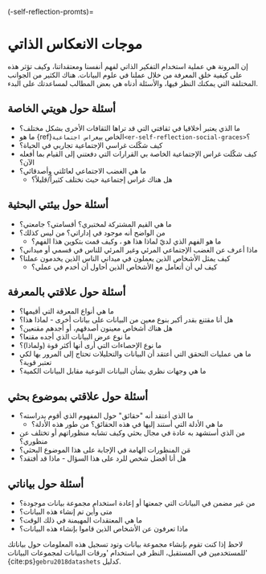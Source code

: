 (-self-reflection-promts)=
# موجات الانعكاس الذاتي

إن المرونة هي عملية استخدام التفكير الذاتي لفهم أنفسنا ومعتقداتنا، وكيف تؤثر هذه على كيفية خلق المعرفة من خلال عملنا في علوم البيانات. هناك الكثير من الجوانب المختلفة التي يمكنك النظر فيها، والأسئلة أدناه هي بعض المطالب لمساعدتك على البدء.

## أسئلة حول هويتي الخاصة

- ما الذي يعتبر أخلاقيا في ثقافتي التي قد تراها الثقافات الأخرى بشكل مختلف؟
- ما هو {ref}الخاص بي`غراس اجتماعية<er-self-reflection-social-graces>`؟
- كيف شكّلت غراسي الإجتماعية تجاربي في الحياة؟
- كيف شكّلت غراس الإجتماعية الخاصة بي القرارات التي دفعتني إلى القيام بما أفعله الآن؟
- ما هي الغضب الاجتماعي لعائلتي وأصدقائي؟
  - هل هناك غراس إجتماعية حيث نختلف كثيراً/قليلاً؟

## أسئلة حول بيئتي البحثية

- ما هي القيم المشتركة لمختبري؟ أقسامتي؟ جامعتي؟
- من الواضح أنه موجود في إداراتي؟ من ليس كذلك؟
    - ما هو الفهم الذي لديّ لماذا هذا هو ، وكيف قمت بتكوين هذا الفهم؟
- ماذا أعرف عن الغضب الإجتماعي المرئي وغير المرئي للناس في قسمي أو ميداني؟
- كيف يمثل الأشخاص الذين يعملون في ميداني الناس الذين يخدمون عملنا؟
  - كيف لي أن أتعامل مع الأشخاص الذين أحاول أن أخدم في عملي؟

## أسئلة حول علاقتي بالمعرفة

- ما هي أنواع المعرفة التي أقيمها؟
- هل أنا مقتنع بقدر أكبر بنوع معين من البيانات على بيانات أخرى - لماذا هذا؟
- هل هناك أشخاص معينون أصدقهم، أو أجدهم مقنعين؟
- ما نوع عرض البيانات الذي أجده مقنعا؟
- ما نوع الإحصاءات التي أرى أنها أكثر قوة (ولماذا)؟
- ما هي عمليات التحقق التي أعتقد أن البيانات والتحليلات تحتاج إلى المرور بها لكي تعتبر قوية؟
- ما هي وجهات نظري بشأن البيانات النوعية مقابل البيانات الكمية؟

## أسئلة حول علاقتي بموضوع بحثي

- ما الذي أعتقد أنه "حقائق" حول المفهوم الذي أقوم بدراسته؟
    - ما هي الأدلة التي أستند إليها في هذه الحقائق؟ من طور هذه الأدلة؟
- من الذي أستشهد به عادة في مجال بحثي وكيف تشابه منظوراتهم أو تختلف عن منظوري؟
-  مَن المنظورات الهامة في الإجابة على هذا الموضوع البحثي؟
- هل أنا أفضل شخص للرد على هذا السؤال - ماذا قد أفتقد؟

## أسئلة حول بياناتي

- من غير مضمن في البيانات التي جمعتها أو إعادة استخدام مجموعة بيانات موجودة؟
- متى وأين تم إنشاء هذه البيانات؟
- ما هي المعتقدات المهيمنة في ذلك الوقت؟
- ماذا تعرفون عن الأشخاص الذين قاموا بإنشاء هذه البيانات؟

لاحظ إذا كنت تقوم بإنشاء مجموعة بيانات وتود تسجيل هذه المعلومات حول بياناتك للمستخدمين في المستقبل، النظر في استخدام 'ورقات البيانات لمجموعات البيانات' {cite:ps}`gebru2018datashets` كدليل. 
